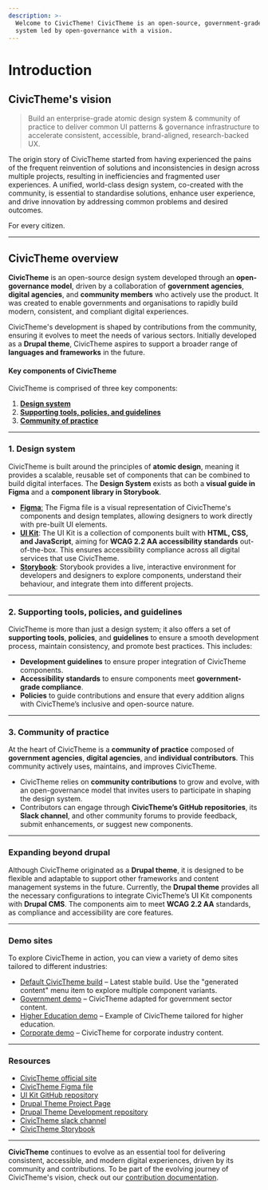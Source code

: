 ```yaml
---
description: >-
  Welcome to CivicTheme! CivicTheme is an open-source, government-grade design
  system led by open-governance with a vision.
---
```


# Introduction

## CivicTheme's vision

> Build an enterprise-grade atomic design system & community of practice to deliver common UI patterns & governance infrastructure to accelerate consistent, accessible, brand-aligned, research-backed UX.

The origin story of CivicTheme started from having experienced the pains of the frequent reinvention of solutions and inconsistencies in design across multiple projects, resulting in inefficiencies and fragmented user experiences. A unified, world-class design system, co-created with the community, is essential to standardise solutions, enhance user experience, and drive innovation by addressing common problems and desired outcomes.&#x20;

For every citizen.

***



## CivicTheme overview

**CivicTheme** is an open-source design system developed through an **open-governance model**, driven by a collaboration of **government agencies**, **digital agencies**, and **community members** who actively use the product. It was created to enable governments and organisations to rapidly build modern, consistent, and compliant digital experiences.

CivicTheme's development is shaped by contributions from the community, ensuring it evolves to meet the needs of various sectors. Initially developed as a **Drupal theme**, CivicTheme aspires to support a broader range of **languages and frameworks** in the future.

#### Key components of CivicTheme

CivicTheme is comprised of three key components:

1. [**Design system**](./#id-1.-design-system)
2. [**Supporting tools, policies, and guidelines**](./#id-2.-supporting-tools-policies-and-guidelines)
3. [**Community of practice**](./#id-3.-community-of-practice)



***

### 1. Design system

CivicTheme is built around the principles of **atomic design**, meaning it provides a scalable, reusable set of components that can be combined to build digital interfaces. The **Design System** exists as both a **visual guide in Figma** and a **component library in Storybook**.

* [**Figma**:](https://www.figma.com/design/i5NTcjBsg2zVjAxUvOl5oU/CivicTheme%3A-Design-System-v1.8.0?node-id=0-1\&t=8Ku5pqx9XeNMv3s1-0) The Figma file is a visual representation of CivicTheme's components and design templates, allowing designers to work directly with pre-built UI elements.
* [**UI Kit**](https://github.com/orgs/civictheme/projects/1): The UI Kit is a collection of components built with **HTML, CSS, and JavaScript**, aiming for **WCAG 2.2 AA accessibility standards** out-of-the-box. This ensures accessibility compliance across all digital services that use CivicTheme.
* [**Storybook**](https://uikit.civictheme.io/?path=/story/welcome--welcome): Storybook provides a live, interactive environment for developers and designers to explore components, understand their behaviour, and integrate them into different projects.



***

### 2. Supporting tools, policies, and guidelines

CivicTheme is more than just a design system; it also offers a set of **supporting tools**, **policies**, and **guidelines** to ensure a smooth development process, maintain consistency, and promote best practices. This includes:

* **Development guidelines** to ensure proper integration of CivicTheme components.
* **Accessibility standards** to ensure components meet **government-grade compliance**.
* **Policies** to guide contributions and ensure that every addition aligns with CivicTheme’s inclusive and open-source nature.



***

### 3. Community of practice

At the heart of CivicTheme is a **community of practice** composed of **government agencies**, **digital agencies**, and **individual contributors**. This community actively uses, maintains, and improves CivicTheme.

* CivicTheme relies on **community contributions** to grow and evolve, with an open-governance model that invites users to participate in shaping the design system.
* Contributors can engage through **CivicTheme’s GitHub repositories**, its **Slack channel**, and other community forums to provide feedback, submit enhancements, or suggest new components.



***

### Expanding beyond drupal

Although CivicTheme originated as a **Drupal theme**, it is designed to be flexible and adaptable to support other frameworks and content management systems in the future. Currently, the **Drupal theme** provides all the necessary configurations to integrate CivicTheme’s UI Kit components with **Drupal CMS**. The components aim to meet **WCAG 2.2 AA** standards, as compliance and accessibility are core features.



***

### Demo sites

To explore CivicTheme in action, you can view a variety of demo sites tailored to different industries:

* [Default CivicTheme build](https://default.civictheme.io/) – Latest stable build. Use the "generated content" menu item to explore multiple component variants.
* [Government demo](https://government.civictheme.io/) – CivicTheme adapted for government sector content.
* [Higher Education demo](https://higher-education-university.civictheme.io/) – Example of CivicTheme tailored for higher education.
* [Corporate demo](https://corporate.civictheme.io/) – CivicTheme for corporate industry content.



***

### Resources

* [CivicTheme official site](https://www.civictheme.io/)
* [CivicTheme Figma file](https://www.figma.com/design/i5NTcjBsg2zVjAxUvOl5oU/CivicTheme%3A-Design-System-v1.8.0?node-id=0-1\&t=8Ku5pqx9XeNMv3s1-0)
* [UI Kit GitHub repository](https://github.com/civictheme/civictheme-ui-kit)
* [Drupal Theme Project Page](https://www.drupal.org/project/civictheme/)
* [Drupal Theme Development repository](https://github.com/civictheme/monorepo-drupal)
* [CivicTheme slack channel](https://drupal.slack.com/archives/C039UV0CQBZ)
* [CivicTheme Storybook](https://uikit.civictheme.io/?path=/story/welcome--welcome)



***

**CivicTheme** continues to evolve as an essential tool for delivering consistent, accessible, and modern digital experiences, driven by its community and contributions. To be part of the evolving journey of CivicTheme's vision, check out our [contribution documentation](contributing/contribution-model.md).

